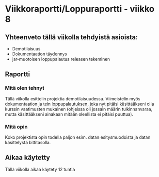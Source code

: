 # Viikkoraportti/Loppuraportti - viikko 8

## Yhteenveto tällä viikolla tehdyistä asioista:

- Demotilaisuus
- Dokumentaation täydennys
- jar-muotoisen loppupalautus releasen tekeminen

## Raportti

### Mitä olen tehnyt

Tällä viikolla esittelin projektia demotilaisuudessa. Viimeistelin myös dokumentaation ja tein loppupalautuksen, joka nyt pitäisi käsittääkseni olla kurssin vaatimusten mukainen (ohjeissa oli jossain määrin tulkinnanvaraa, mutta käsittääkseni ainakaan mitään oleellista ei pitäisi puuttua).


### Mitä opin

Koko projektista opin todella paljon esim. datan esitysmuodoista ja datan käsittelystä bittitasolla.


## Aikaa käytetty

Tällä viikolla aikaa käytety 12 tuntia
